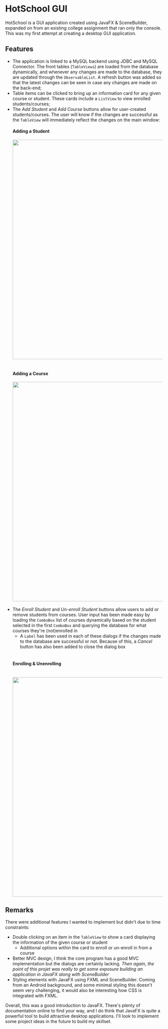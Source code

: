 # HotSchool GUI
HotSchool is a GUI application created using JavaFX & SceneBuilder, expanded on from an existing college assignment that ran only the console. This was my first
attempt at creating a desktop GUI application.

## Features
- The application is linked to a MySQL backend using JDBC and MySQL Connector. The front tables (`TableViews`) are loaded from the database dynamically, and whenever any changes are made to the database, they are updated through the `ObservableList`. A refresh button was added so that the latest changes can be seen in case any changes are made on the back-end;
- Table items can be clicked to bring up an information card for any given course or student. These cards include a `ListView` to view enrolled students/courses;
- The *Add Student* and *Add Course* buttons allow for user-created students/courses. The user will know if the changes are successful as the `TableView` will immediately reflect the changes on the main window:
  <br>
  #### Adding a Student
  <img src="AddingStudent.gif" width="700" /> 
  <br><br>
  <h4>Adding a Course</h4> 
  <img src="AddingCourse.gif" width="700" /> <br><br>
- The *Enroll Student* and *Un-enroll Student*  buttons allow users to add or remove students from courses. User input has been made easy by loading the `ComboBox` list of courses dynamically based on the student selected in the first `ComboBox` and querying the database for what courses they're (not)enrolled in
  - A `Label` has been used in each of these dialogs if the changes made to the database are successful or not. Because of this, a *Cancel* button has also been added to close the dialog box
  <br>
  <h4>Enrolling & Unenrolling</h4> 
  <br> <img src="EnrollingUnEnrolling.gif" width="700" /> <br> 


## Remarks
There were additional features I wanted to implement but didn't due to time constraints:
- Double clicking on an item in the `TableView` to show a card displaying the information of the given course or student
  - Additional options within the card to enroll or un-enroll in from a course
- Better MVC design, I think the core program has a good MVC implementation but the dialogs are certainly lacking. *Then again, the point of this projet was really to get some exposure building an application in JavaFX along with SceneBuilder*
- Styling elements with JavaFX using FXML and SceneBuilder. Coming from an Android background, and some minimal styling this doesn't seem very challenging, it would also be interesting how CSS is integrated with FXML.

Overall, this was a good introduction to JavaFX. There's plenty of documentation online to find your way, and I do think that JavaFX is quite a powerful tool to build attractive desktop applications. I'll look to implement some project ideas in the future to build my skillset.



